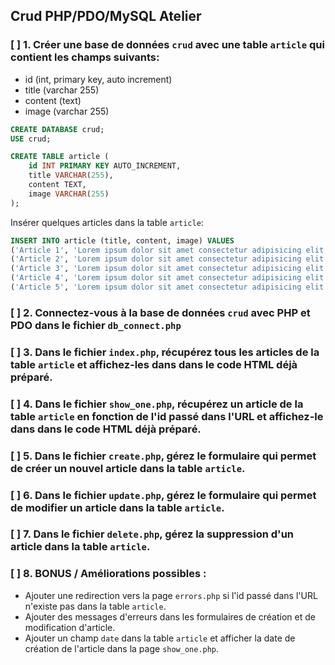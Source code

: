 ## Crud PHP/PDO/MySQL Atelier

### [ ] 1. Créer une base de données `crud` avec une table `article` qui contient les champs suivants:
- id (int, primary key, auto increment)
- title (varchar 255)
- content (text)
- image (varchar 255)

```sql
CREATE DATABASE crud;
USE crud;

CREATE TABLE article (
    id INT PRIMARY KEY AUTO_INCREMENT,
    title VARCHAR(255),
    content TEXT,
    image VARCHAR(255)
);
```

Insérer quelques articles dans la table `article`:

```sql
INSERT INTO article (title, content, image) VALUES
('Article 1', 'Lorem ipsum dolor sit amet consectetur adipisicing elit. Quisquam, voluptatum.', 'https://picsum.photos/200/300'),
('Article 2', 'Lorem ipsum dolor sit amet consectetur adipisicing elit. Quisquam, voluptatum.', 'https://picsum.photos/200/300'),
('Article 3', 'Lorem ipsum dolor sit amet consectetur adipisicing elit. Quisquam, voluptatum.', 'https://picsum.photos/200/300'),
('Article 4', 'Lorem ipsum dolor sit amet consectetur adipisicing elit. Quisquam, voluptatum.', 'https://picsum.photos/200/300'),
('Article 5', 'Lorem ipsum dolor sit amet consectetur adipisicing elit. Quisquam, voluptatum.', 'https://picsum.photos/200/300');
```

### [ ] 2. Connectez-vous à la base de données `crud` avec PHP et PDO dans le fichier `db_connect.php`

### [ ] 3. Dans le fichier `index.php`, récupérez tous les articles de la table `article` et affichez-les dans dans le code HTML déjà préparé.

### [ ] 4. Dans le fichier `show_one.php`, récupérez un article de la table `article` en fonction de l'id passé dans l'URL et affichez-le dans dans le code HTML déjà préparé.

### [ ] 5. Dans le fichier `create.php`, gérez le formulaire qui permet de créer un nouvel article dans la table `article`.

### [ ] 6. Dans le fichier `update.php`, gérez le formulaire qui permet de modifier un article dans la table `article`.

### [ ] 7. Dans le fichier `delete.php`, gérez la suppression d'un article dans la table `article`.

### [ ] 8. BONUS / Améliorations possibles : 

- Ajouter une redirection vers la page `errors.php` si l'id passé dans l'URL n'existe pas dans la table `article`.
- Ajouter des messages d'erreurs dans les formulaires de création et de modification d'article.
- Ajouter un champ `date` dans la table `article` et afficher la date de création de l'article dans la page `show_one.php`.